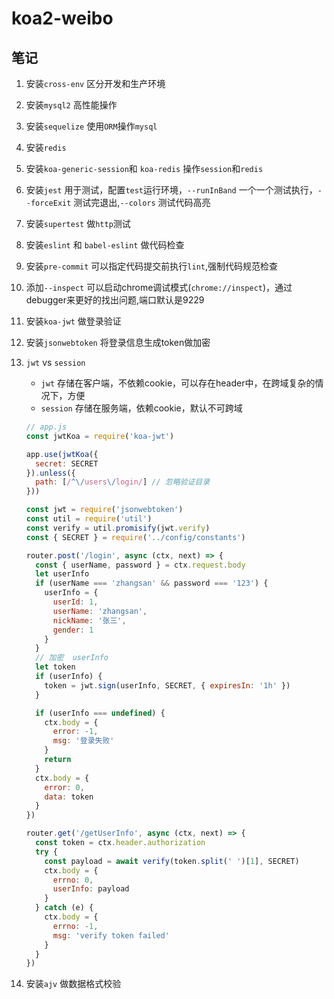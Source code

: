 # koa2-weibo

## 笔记

1. 安装`cross-env` 区分开发和生产环境

2. 安装`mysql2` 高性能操作

3. 安装`sequelize` 使用`ORM`操作`mysql`

4. 安装`redis`

5. 安装`koa-generic-session`和 `koa-redis` 操作`session`和`redis`

6. 安装`jest` 用于测试，配置`test`运行环境，`--runInBand` 一个一个测试执行，`--forceExit` 测试完退出,`--colors` 测试代码高亮

7. 安装`supertest` 做`http`测试

8. 安装`eslint` 和 `babel-eslint` 做代码检查

9. 安装`pre-commit` 可以指定代码提交前执行`lint`,强制代码规范检查

10. 添加`--inspect` 可以启动chrome调试模式(`chrome://inspect`)，通过debugger来更好的找出问题,端口默认是9229

11. 安装`koa-jwt` 做登录验证

12. 安装`jsonwebtoken` 将登录信息生成token做加密

13. `jwt` vs `session`

    - `jwt` 存储在客户端，不依赖cookie，可以存在header中，在跨域复杂的情况下，方便
    - `session` 存储在服务端，依赖cookie，默认不可跨域

    ```js
    // app.js
    const jwtKoa = require('koa-jwt')
    
    app.use(jwtKoa({
      secret: SECRET
    }).unless({
      path: [/^\/users\/login/] // 忽略验证目录
    }))
    ```

    ```js
    const jwt = require('jsonwebtoken')
    const util = require('util')
    const verify = util.promisify(jwt.verify)
    const { SECRET } = require('../config/constants')
    
    router.post('/login', async (ctx, next) => {
      const { userName, password } = ctx.request.body
      let userInfo
      if (userName === 'zhangsan' && password === '123') {
        userInfo = {
          userId: 1,
          userName: 'zhangsan',
          nickName: '张三',
          gender: 1
        }
      }
      // 加密  userInfo
      let token
      if (userInfo) {
        token = jwt.sign(userInfo, SECRET, { expiresIn: '1h' })
      }
    
      if (userInfo === undefined) {
        ctx.body = {
          error: -1,
          msg: '登录失败'
        }
        return
      }
      ctx.body = {
        error: 0,
        data: token
      }
    })
    
    router.get('/getUserInfo', async (ctx, next) => {
      const token = ctx.header.authorization
      try {
        const payload = await verify(token.split(' ')[1], SECRET)
        ctx.body = {
          errno: 0,
          userInfo: payload
        }
      } catch (e) {
        ctx.body = {
          errno: -1,
          msg: 'verify token failed'
        }
      }
    })
    ```

14. 安装`ajv` 做数据格式校验



